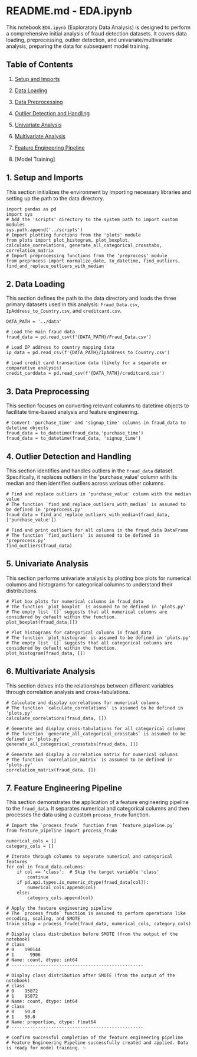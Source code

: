 # README.md - EDA.ipynb 

This notebook `EDA.ipynb` (Exploratory Data Analysis) is designed to perform a comprehensive initial analysis of fraud detection datasets. It covers data loading, preprocessing, outlier detection, and univariate/multivariate analysis, preparing the data for subsequent model training.

## Table of Contents

1. [Setup and Imports](https://www.google.com/search?q=%231-setup-and-imports "null")
    
2. [Data Loading](https://www.google.com/search?q=%232-data-loading "null")
    
3. [Data Preprocessing](https://www.google.com/search?q=%233-data-preprocessing "null")
    
4. [Outlier Detection and Handling](https://www.google.com/search?q=%234-outlier-detection-and-handling "null")
    
5. [Univariate Analysis](https://www.google.com/search?q=%235-univariate-analysis "null")
    
6. [Multivariate Analysis](https://www.google.com/search?q=%236-multivariate-analysis "null")
    
7. [Feature Engineering Pipeline](https://www.google.com/search?q=%237-feature-engineering-pipeline "null")

8. [Model Training]
    

## 1. Setup and Imports

This section initializes the environment by importing necessary libraries and setting up the path to the data directory.

```
import pandas as pd
import sys
# Add the 'scripts' directory to the system path to import custom modules
sys.path.append('../scripts')
# Import plotting functions from the 'plots' module
from plots import plot_histogram, plot_boxplot, calculate_correlations, generate_all_categorical_crosstabs, correlation_matrix
# Import preprocessing functions from the 'preprocess' module
from preprocess import normalize_date, to_datetime, find_outliers, find_and_replace_outliers_with_median
```

## 2. Data Loading

This section defines the path to the data directory and loads the three primary datasets used in this analysis: `Fraud_Data.csv`, `IpAddress_to_Country.csv`, and `creditcard.csv`.

```
DATA_PATH = '../data'

# Load the main fraud data
fraud_data = pd.read_csv(f'{DATA_PATH}/Fraud_Data.csv')

# Load IP address to country mapping data
ip_data = pd.read_csv(f'{DATA_PATH}/IpAddress_to_Country.csv')

# Load credit card transaction data (likely for a separate or comparative analysis)
credit_carddata = pd.read_csv(f'{DATA_PATH}/creditcard.csv')
```

## 3. Data Preprocessing

This section focuses on converting relevant columns to datetime objects to facilitate time-based analysis and feature engineering.

```
# Convert 'purchase_time' and 'signup_time' columns in fraud_data to datetime objects
fraud_data = to_datetime(fraud_data,'purchase_time')
fraud_data = to_datetime(fraud_data, 'signup_time')
```

## 4. Outlier Detection and Handling

This section identifies and handles outliers in the `fraud_data` dataset. Specifically, it replaces outliers in the 'purchase_value' column with its median and then identifies outliers across various other columns.

```
# Find and replace outliers in 'purchase_value' column with the median value
# The function `find_and_replace_outliers_with_median` is assumed to be defined in 'preprocess.py'
fraud_data = find_and_replace_outliers_with_median(fraud_data, ['purchase_value'])

# Find and print outliers for all columns in the fraud_data DataFrame
# The function `find_outliers` is assumed to be defined in 'preprocess.py'
find_outliers(fraud_data)
```

## 5. Univariate Analysis

This section performs univariate analysis by plotting box plots for numerical columns and histograms for categorical columns to understand their distributions.

```
# Plot box plots for numerical columns in fraud_data
# The function `plot_boxplot` is assumed to be defined in 'plots.py'
# The empty list `[]` suggests that all numerical columns are considered by default within the function.
plot_boxplot(fraud_data,[])

# Plot histograms for categorical columns in fraud_data
# The function `plot_histogram` is assumed to be defined in 'plots.py'
# The empty list `[]` suggests that all categorical columns are considered by default within the function.
plot_histogram(fraud_data, [])
```

## 6. Multivariate Analysis

This section delves into the relationships between different variables through correlation analysis and cross-tabulations.

```
# Calculate and display correlations for numerical columns
# The function `calculate_correlations` is assumed to be defined in 'plots.py'
calculate_correlations(fraud_data, [])

# Generate and display cross-tabulations for all categorical columns
# The function `generate_all_categorical_crosstabs` is assumed to be defined in 'plots.py'
generate_all_categorical_crosstabs(fraud_data, [])

# Generate and display a correlation matrix for numerical columns
# The function `correlation_matrix` is assumed to be defined in 'plots.py'
correlation_matrix(fraud_data, [])
```

## 7. Feature Engineering Pipeline

This section demonstrates the application of a feature engineering pipeline to the `fraud_data`. It separates numerical and categorical columns and then processes the data using a custom `process_frude` function.

```
# Import the `process_frude` function from `feature_pipeline.py`
from feature_pipeline import process_frude

numerical_cols = []
category_cols = []

# Iterate through columns to separate numerical and categorical features
for col in fraud_data.columns:
    if col == 'class':  # Skip the target variable 'class'
        continue
    if pd.api.types.is_numeric_dtype(fraud_data[col]):
        numerical_cols.append(col)
    else:
        category_cols.append(col)

# Apply the feature engineering pipeline
# The `process_frude` function is assumed to perform operations like encoding, scaling, and SMOTE
train_setup = process_frude(fraud_data, numerical_cols, category_cols)

# Display class distribution before SMOTE (from the output of the notebook)
# class
# 0    190144
# 1      9906
# Name: count, dtype: int64
# --------------------------------------------------

# Display class distribution after SMOTE (from the output of the notebook)
# class
# 0    95872
# 1    95872
# Name: count, dtype: int64
# class
# 0    50.0
# 1    50.0
# Name: proportion, dtype: float64
# --------------------------------------------------

# Confirm successful completion of the feature engineering pipeline
# Feature Engineering Pipeline successfully created and applied. Data is ready for model training. ✨
```
